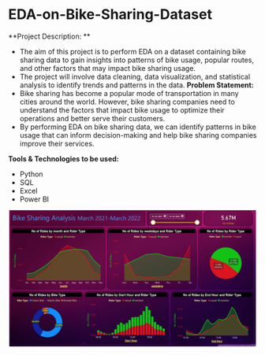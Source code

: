 # EDA-on-Bike-Sharing-Dataset
**Project Description: **
- The aim of this project is to perform EDA on a dataset 
containing bike sharing data to gain insights into patterns of bike usage, popular 
routes, and other factors that may impact bike sharing usage.
- The project will involve 
data cleaning, data visualization, and statistical analysis to identify trends and patterns 
in the data.
**Problem Statement:**
- Bike sharing has become a popular mode of 
transportation in many cities around the world. However, bike sharing companies need 
to understand the factors that impact bike usage to optimize their operations and 
better serve their customers. 
- By performing EDA on bike sharing data, we can identify 
patterns in bike usage that can inform decision-making and help bike sharing 
companies improve their services.

**Tools & Technologies to be used:**
- Python
- SQL
- Excel
- Power BI



![alt text](https://github.com/mahesh013/EDA-on-Bike-Sharing-Dataset/blob/main/BIkE%20SHARING%20ANA.png)
